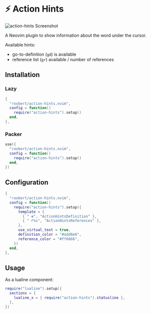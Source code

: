 # :zap: Action Hints

![action-hints Screenshot](https://github.com/roobert/action-hints.nvim/assets/226654/501d8e4a-d501-4af4-a4e4-f6aed78974ca)

A Neovim plugin to show information about the word under the cursor.

Available hints:

- go-to-definition (`gd`) is available
- reference list (`gr`) available / number of references

## Installation

### Lazy

```lua
{
  "roobert/action-hints.nvim",
  config = function()
    require("action-hints").setup()
  end,
},
```

### Packer

```lua
use({
  "roobert/action-hints.nvim",
  config = function()
    require("action-hints").setup()
  end,
})
```

## Configuration

```lua
{
  "roobert/action-hints.nvim",
  config = function()
    require("action-hints").setup({
      template = {
        { " ⊛", "ActionHintsDefinition" },
        { " ↱%s", "ActionHintsReferences" },
      },
      use_virtual_text = true,
      definition_color = "#add8e6",
      reference_color = "#ff6666",
    })
  end,
},
```

## Usage

As a lualine component:

```lua
require("lualine").setup({
  sections = {
    lualine_x = { require("action-hints").statusline },
  },
})
```

